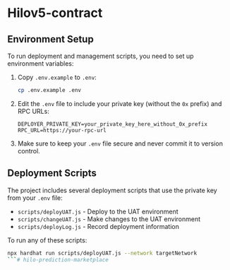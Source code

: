 # Hilov5-contract

## Environment Setup

To run deployment and management scripts, you need to set up environment variables:

1. Copy `.env.example` to `.env`:
   ```bash
   cp .env.example .env
   ```

2. Edit the `.env` file to include your private key (without the `0x` prefix) and RPC URLs:
   ```
   DEPLOYER_PRIVATE_KEY=your_private_key_here_without_0x_prefix
   RPC_URL=https://your-rpc-url
   ```

3. Make sure to keep your `.env` file secure and never commit it to version control.

## Deployment Scripts

The project includes several deployment scripts that use the private key from your `.env` file:

- `scripts/deployUAT.js` - Deploy to the UAT environment
- `scripts/changeUAT.js` - Make changes to the UAT environment
- `scripts/deployLog.js` - Record deployment information

To run any of these scripts:

```bash
npx hardhat run scripts/deployUAT.js --network targetNetwork
```# hilo-prediction-marketplace
